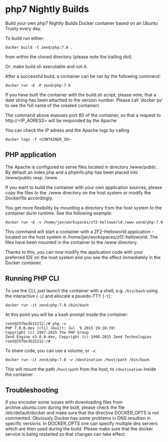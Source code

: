 php7 Nightly Builds
================================

Build your own php7 Nightly Builds Docker container based on an Ubuntu Trusty every day.

To build run either:
```
docker build -t zend/php:7.0 .
```
from within the cloned directory (please note the trailing dot).

Or: make build.sh executable and run it.

After a successful build, a container can be ran by the following command:
```
docker run -d -P zend/php:7.0
```
If you have built the container with the build.sh script, please note, that a date string has been attached to the version number. Please call 'docker ps' to see the full name of the created container).

The command above exposes port 80 of the container, so that a request to http://<IP_ADRESS> will be responded by the Apache 

You can check the IP adress and the Apache logs by calling
```
docker logs -f <CONTAINER_ID>
```

PHP application
---
The Apache is configured to serve files located in directory /www/public . By default an index.php and a phpinfo.php has been placed into /www/public resp. /www .

If you want to build the container with your own application sources, please copy the files to the ./www directory on the host system or modify the Dockerfile accordingly.

You get more flexibility by mounting a directory from the host system to the container durin runtime. See the following example:
```
docker run -d -v /home/jan/workspaces/zf2-helloworld:/www zend/php:7.0
```
This command will start a container with a ZF2-Helloworld application - located on the host system in /home/jan/workspaces/zf2-helloworld. The files have been mounted in the container to the /www directory.

Thanks to this, you can now modify the application code with your preferred IDE on the host system and you see the effect immediately in the Docker container.

Running PHP CLI
---
To use the CLI, just launch the container with a shell, e.g. `/bin/bash` using
the interactive (`-i`) and allocate a psuedo-TTY (`-t`):

```
docker run -it zend/php:7.0 /bin/bash
```

At this point you will be a bash prompt inside the container:

```
root@25fbe3b15212:/# php -v
PHP 7.0.0-dev (cli) (built: Jul  9 2015 19:10:39)
Copyright (c) 1997-2015 The PHP Group
Zend Engine v3.0.0-dev, Copyright (c) 1998-2015 Zend Technologies
root@25fbe3b15212:/#
```

To share code, you can use a volume, or `-v`:

```
docker run -it zend/php:7.0 -v /destination /host/path /bin/bash
```

This will mount the path `/host/path` from the host, to `/destination` inside
the container.

Troubleshooting
---
If you encouter some issues with downloading files from archive.ubuntu.com during the built, please check the file /etc/default/docker and make sure that the directive DOCKER_OPTS is not commented. Obviously Docker has some problems in DNS resultion in specific versions. In DOCKER_OPTS one can specify multiple dns servers which are then used during the build. Please make sure that the docker service is being restarted so that changes can take effect.
